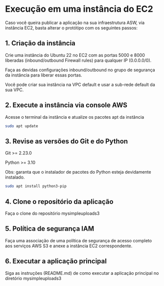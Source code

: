 # Execução em uma instância do EC2

Caso você queira publicar a aplicação na sua infraestrutura ASW, via instância EC2, basta alterar o protótipo com os seguintes passos:

## 1. Criação da instância

Crie uma instância do Ubuntu 22 no EC2 com as portas 5000 e 8000 liberadas (inbound/outbound Firewall rules) para qualquer IP (0.0.0.0/0).

Faça as devidas configurações inbound/outbound no grupo de segurança da instância para liberar essas portas.

Você pode criar sua instância na VPC default e usar a sub-rede default da sua VPC.

## 2. Execute a instância via console AWS 

Acesse o terminal da instância e atualize os pacotes apt da instância

```bash
sudo apt update
```

## 3. Revise as versões do Git e do Python

Git >= 2.23.0

Python >= 3.10

Obs: garanta que o instalador de pacotes do Python esteja devidamente instalado. 
```bash
sudo apt install python3-pip
```

## 4. Clone o repositório da aplicação

Faça o clone do repositório mysimpleuploads3

## 5. Política de segurança IAM

Faça uma associação de uma política de segurança de acesso completo aos serviços AWS S3 e anexe a instância EC2 correspondente.

## 6. Executar a aplicação principal

Siga as instruções (README.md) de como executar a aplicação principal no diretório mysimpleuploads3
